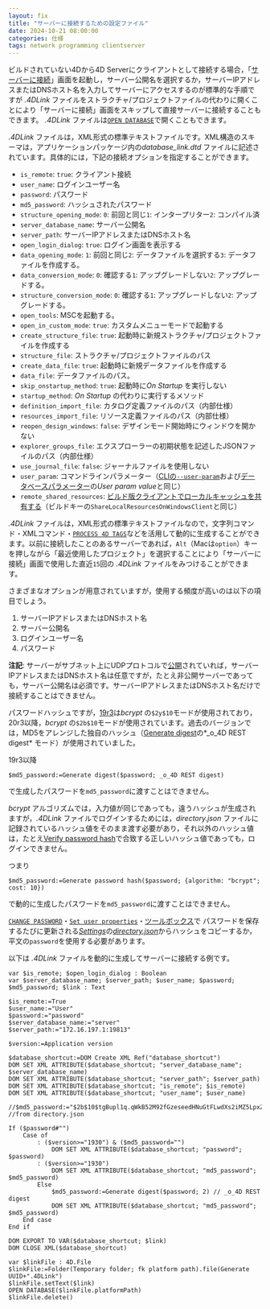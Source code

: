 ```yaml
---
layout: fix
title: "サーバーに接続するための設定ファイル"
date: 2024-10-21 08:00:00
categories: 仕様
tags: network programming clientserver
---
```


ビルドされていない4Dから4D Serverにクライアントとして接続する場合，「[サーバーに接続](https://doc.4d.com/4Dv20/4D/20/Connecting-to-a-4D-Server-Database.300-6330563.ja.html)」画面を起動し，サーバー公開名を選択するか，サーバーIPアドレスまたはDNSホスト名を入力してサーバーにアクセスするのが標準的な手順ですが *.4DLink*  ファイルをストラクチャ/プロジェクトファイルの代わりに開くことにより「サーバーに接続」画面をスキップして直接サーバーに接続することもできます。 *.4DLink* ファイルは[`OPEN DATABASE`](https://doc.4d.com/4Dv20/4D/20.5/OPEN-DATABASE.301-7388800.ja.html)で開くこともできます。

*.4DLink* ファイルは，XML形式の標準テキストファイルです。XML構造のスキーマは，アプリケーションパッケージ内の*database_link.dtd* ファイルに記述されています。具体的には，下記の接続オプションを指定することができます。

* `is_remote`: `true`: クライアント接続
* `user_name`: ログインユーザー名
* `password`: パスワード
* `md5_password`: ハッシュされたパスワード
* `structure_opening_mode`: `0`: 前回と同じ`1`: インタープリター`2`: コンパイル済
* `server_database_name`: サーバー公開名
* `server_path`: サーバーIPアドレスまたはDNSホスト名
* `open_login_dialog`: `true`: ログイン画面を表示する
* `data_opening_mode`: `1`: 前回と同じ`2`: データファイルを選択する`3`: データファイルを作成する。
* `data_conversion_mode`: `0`: 確認する`1`: アップグレードしない`2`: アップグレードする。
* `structure_conversion_mode`: `0`: 確認する`1`: アップグレードしない`2`: アップグレードする。
* `open_tools`: MSCを起動する。
* `open_in_custom_mode`: `true`: カスタムメニューモードで起動する
* `create_structure_file`: `true`: 起動時に新規ストラクチャ/プロジェクトファイルを作成する
* `structure_file`: ストラクチャ/プロジェクトファイルのパス
* `create_data_file`: `true`: 起動時に新規データファイルを作成する
* `data_file`: データファイルのパス。
* `skip_onstartup_method`: `true`: 起動時に*On Startup* を実行しない
* `startup_method`: *On Startup* の代わりに実行するメソッド
* `definition_import_file`:  カタログ定義ファイルのパス（内部仕様）
* `resources_import_file`: リソース定義ファイルのパス（内部仕様）
* `reopen_design_windows`: `false`: デザインモード開始時にウィンドウを開かない
* `explorer_groups_file`: エクスプローラーの初期状態を記述したJSONファイルのパス（内部仕様）
* `use_journal_file`: `false`: ジャーナルファイルを使用しない
* `user_param`: コマンドラインパラメーター（[CLIの`--user-param`](https://developer.4d.com/docs/ja/Admin/cli/)および[データベースパラメーター](https://doc.4d.com/4Dv20/4D/20.5/SET-DATABASE-PARAMETER.301-7388798.ja.html)の*User param value*と同じ）
* `remote_shared_resources`: [ビルド版クライアントでローカルキャッシュを共有する](https://blog.4d.com/ja/share-local-resources-between-users-with-windows-remote-desktop-services/)（ビルドキーの`ShareLocalResourcesOnWindowsClient`と同じ）

*.4DLink* ファイルは，XML形式の標準テキストファイルなので，文字列コマンド・XMLコマンド・[`PROCESS 4D TAGS`](https://doc.4d.com/4Dv20/4D/20.5/PROCESS-4D-TAGS.301-7389076.ja.html)などを活用して動的に生成することができます。以前に接続したことのあるサーバーであれば，`Alt`（Macは`option`）キーを押しながら「最近使用したプロジェクト」を選択することにより「サーバーに接続」画面で使用した直近`15`回の *.4DLink* ファイルをみつけることができます。

さまざまなオプションが用意されていますが，使用する頻度が高いのは以下の項目でしょう。

1. サーバーIPアドレスまたはDNSホスト名
1. サーバー公開名
1. ログインユーザー名
1. パスワード

**注記**: サーバーがサブネット上にUDPプロトコルで[公開](https://doc.4d.com/4Dv20/4D/20/IP-Settings.300-6330535.ja.html)されていれば，サーバーIPアドレスまたはDNSホスト名は任意ですが，たとえ非公開サーバーであっても，サーバー公開名は必須です。サーバーIPアドレスまたはDNSホスト名だけで接続することはできません。

パスワードハッシュですが，[19r3](https://blog.4d.com/ja/bcrypt-support-for-passwords/)は*bcrypt* の`$2y$10`モードが使用されており，20r3以降，*bcrypt* の`$2b$10`モードが使用されています。過去のバージョンでは，MD5をアレンジした独自のハッシュ（[Generate digest](https://doc.4d.com/4Dv20/4D/20.5/Generate-digest.301-7389073.ja.html)の*_o_4D REST digest* モード）が使用されていました。

19r3以降

```4d
$md5_password:=Generate digest($password; _o_4D REST digest)
```

で生成したパスワードを`md5_password`に渡すことはできません。

*bcrypt* アルゴリズムでは，入力値が同じであっても，違うハッシュが生成されますが，*.4DLink* ファイルでログインするためには，*directory.json* ファイルに記録されているハッシュ値をそのまま渡す必要があり，それ以外のハッシュ値は，たとえ[Verify password hash](https://doc.4d.com/4Dv20/4D/20.5/Verify-password-hash.301-7389068.ja.html)で合致する正しいハッシュ値であっても，ログインできません。

つまり

```4d
$md5_password:=Generate password hash($password; {algorithm: "bcrypt"; cost: 10})
```

で動的に生成したパスワードを`md5_password`に渡すことはできません。

[`CHANGE PASSWORD`](https://doc.4d.com/4Dv20/4D/20.5/CHANGE-PASSWORD.301-7389239.ja.html)・[`Set user properties`](https://doc.4d.com/4Dv20/4D/20.5/Set-user-properties.301-7389237.ja.html)・[ツールボックス](https://doc.4d.com/4Dv20/4D/20.2/Ensuring-system-maintenance.300-6750352.ja.html)で
パスワードを保存するたびに更新される[*Settings*](https://developer.4d.com/docs/ja/settings/overview/)の[*directory.json*](https://developer.4d.com/docs/ja/Users/editing/#directoryjson-ファイル)からハッシュをコピーするか，平文の`password`を使用する必要があります。

以下は *.4DLink* ファイルを動的に生成してサーバーに接続する例です。

```4d
var $is_remote; $open_login_dialog : Boolean
var $server_database_name; $server_path; $user_name; $password; $md5_password; $link : Text

$is_remote:=True
$user_name:="User"
$password:="password"
$server_database_name:="server"
$server_path:="172.16.197.1:19813"

$version:=Application version

$database_shortcut:=DOM Create XML Ref("database_shortcut")
DOM SET XML ATTRIBUTE($database_shortcut; "server_database_name"; $server_database_name)
DOM SET XML ATTRIBUTE($database_shortcut; "server_path"; $server_path)
DOM SET XML ATTRIBUTE($database_shortcut; "is_remote"; $is_remote)
DOM SET XML ATTRIBUTE($database_shortcut; "user_name"; $user_name)

//$md5_password:="$2b$10$tgBupl1q.qWkB52M92fGzeseedHNuGtFLwdXs2iMZ5LpxZSoLRKNm"  //from directory.json

If ($password#"")
	Case of 
		: ($version>="1930") & ($md5_password="")
			DOM SET XML ATTRIBUTE($database_shortcut; "password"; $password)
		: ($version>="1930")
			DOM SET XML ATTRIBUTE($database_shortcut; "md5_password"; $md5_password)
		Else 
			$md5_password:=Generate digest($password; 2) // _o_4D REST digest
			DOM SET XML ATTRIBUTE($database_shortcut; "md5_password"; $md5_password)
	End case 
End if 

DOM EXPORT TO VAR($database_shortcut; $link)
DOM CLOSE XML($database_shortcut)

var $linkFile : 4D.File
$linkFile:=Folder(Temporary folder; fk platform path).file(Generate UUID+".4DLink")
$linkFile.setText($link)
OPEN DATABASE($linkFile.platformPath)
$linkFile.delete()
```